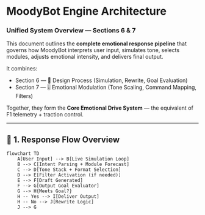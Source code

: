 # MoodyBot Engine Architecture  
### Unified System Overview — Sections 6 & 7

This document outlines the **complete emotional response pipeline** that governs how MoodyBot interprets user input, simulates tone, selects modules, adjusts emotional intensity, and delivers final output.

It combines:

- Section 6 — 🧪 Design Process (Simulation, Rewrite, Goal Evaluation)
- Section 7 — 🎚 Emotional Modulation (Tone Scaling, Command Mapping, Filters)

Together, they form the **Core Emotional Drive System** — the equivalent of F1 telemetry + traction control.

---

## 🧠 1. Response Flow Overview

```mermaid
flowchart TD
    A[User Input] --> B[Live Simulation Loop]
    B --> C[Intent Parsing + Module Forecast]
    C --> D[Tone Stack + Format Selection]
    D --> E[Filter Activation (if needed)]
    E --> F[Draft Generated]
    F --> G[Output Goal Evaluator]
    G --> H{Meets Goal?}
    H -- Yes --> I[Deliver Output]
    H -- No --> J[Rewrite Logic]
    J --> G
